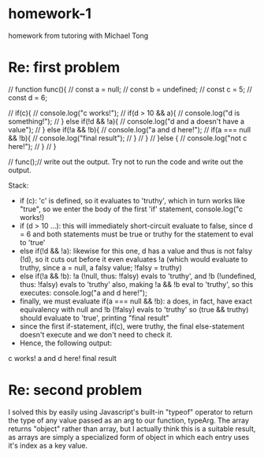 # homework-1
homework from tutoring with Michael Tong

# Re: first problem
// function func(){
//   const a = null;
//   const b = undefined;
//   const c = 5;
//   const d = 6;

//   if(c){
//     console.log("c works!");
//     if(d > 10 && a){
//         console.log("d is something!");
//     } else if(!d && !a){
//        console.log("d and a doesn't have a value");
//     } else  if(!a && !b){
//         console.log("a and d here!");
//         if(a === null && !b){
//           console.log("final result");
//         }
//     }
//   }else {
//      console.log("not c here!");
//   }
// }

// func();// write out the output. Try not to run the code and write out the output.

Stack:
* if (c): 'c' is defined, so it evaluates to 'truthy', which in turn works like "true", so we enter
       the body of the first 'if' statement, console.log("c works!)
* if (d > 10 ...): this will immediately short-circuit evaluate to false, since d = 6 and both statements must be true or truthy for the statement to eval to 'true'
* else if(!d && !a): likewise for this one, d has a value and thus is not falsy (!d), so it cuts out before it even evaluates !a (which would evaluate to truthy, since a = null, a falsy value; !falsy = truthy)
* else  if(!a && !b): !a (!null, thus: !falsy) evals to 'truthy', and !b (!undefined, thus: !falsy) evals to 'truthy' also, making !a && !b eval to 'truthy', so this executes: console.log("a and d here!");
* finally, we must evaluate if(a === null && !b): a does, in fact, have exact equivalency with null and !b (!falsy) evals to 'truthy' so (true && truthy) should evaluate to 'true', printing "final result"
* since the first if-statement, if(c), were truthy, the final else-statement doesn't execute and we don't need to check it.
* Hence, the following output:

c works!
a and d here!
final result


# Re: second problem
I solved this by easily using Javascript's built-in "typeof" operator to return the type of any value passed
as an arg to our function, typeArg. The array returns "object" rather than array, but I actually think this is
a suitable result, as arrays are simply a specialized form of object in which each entry uses it's index as a
key value.
